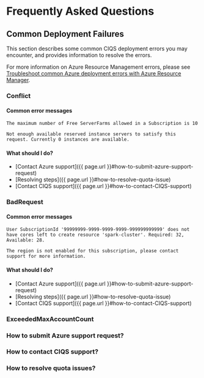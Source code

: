 
# Frequently Asked Questions
## Common Deployment Failures
This section describes some common CIQS deployment errors you may encounter, and provides information to resolve the errors.

For more information on Azure Resource Management errors, please see [Troubleshoot common Azure deployment errors with Azure Resource Manager](https://docs.microsoft.com/en-us/azure/azure-resource-manager/resource-manager-common-deployment-errors).

### Conflict

#### Common error messages
```
The maximum number of Free ServerFarms allowed in a Subscription is 10
```
```
Not enough available reserved instance servers to satisfy this request. Currently 0 instances are available.
```

#### What should I do?
- [Contact Azure support]({{ page.url }}#how-to-submit-azure-support-request)
- [Resolving steps]({{ page.url }}#how-to-resolve-quota-issue)
- [Contact CIQS support]({{ page.url }}#how-to-contact-CIQS-support)

### BadRequest
#### Common error messages
```
User SubscriptionId '99999999-9999-9999-9999-999999999999' does not have cores left to create resource 'spark-cluster'. Required: 32, Available: 28.
```
```
The region is not enabled for this subscription, please contact support for more information.
```

#### What should I do?
- [Contact Azure support]({{ page.url }}#how-to-submit-azure-support-request)
- [Resolving steps]({{ page.url }}#how-to-resolve-quota-issue)
- [Contact CIQS support]({{ page.url }}#how-to-contact-CIQS-support)

### ExceededMaxAccountCount

### How to submit Azure support request?

### How to contact CIQS support?

### How to resolve quota issues?
